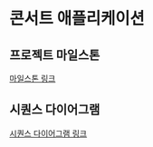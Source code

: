 # 콘서트 애플리케이션

## 프로젝트 마일스톤
[마일스톤 링크](./docs/milestone.md)

## 시퀀스 다이어그램
[시퀀스 다이어그램 링크](./docs/SequenceDiagram.md)